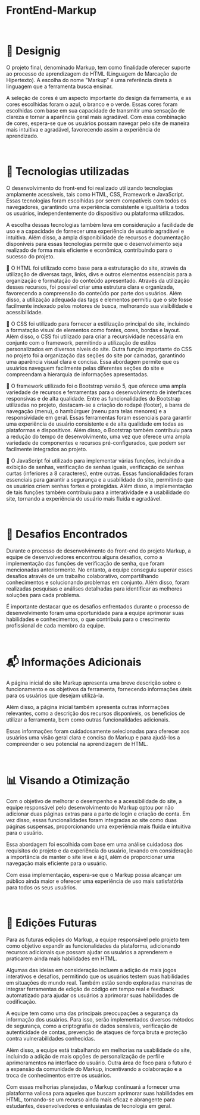 # FrontEnd-Markup

<br>
<h1> 🎨 Designig </h1>
<p>
  O projeto final, denominado Markup, tem como finalidade oferecer suporte ao processo de aprendizagem de HTML (Linguagem de Marcação de Hipertexto). A escolha do nome "Markup" é uma referência direta à linguagem que a ferramenta busca ensinar.

  A seleção de cores é um aspecto importante do design da ferramenta, e as cores escolhidas foram o azul, o branco e o verde. Essas cores foram escolhidas com base em sua capacidade de transmitir uma sensação de clareza e tornar a aparência geral mais agradável. Com essa combinação de cores, espera-se que os usuários possam navegar pelo site de maneira mais intuitiva e agradável, favorecendo assim a experiência de aprendizado.
</p>
  <br>

<h1> 💾 Tecnologias utilizadas </h1>
<p>
  O desenvolvimento do front-end foi realizado utilizando tecnologias amplamente acessíveis, tais como HTML, CSS, Framework e JavaScript. Essas tecnologias foram escolhidas por serem compatíveis com todos os navegadores, garantindo uma experiência consistente e igualitária a todos os usuários, independentemente do dispositivo ou plataforma utilizados.

  A escolha dessas tecnologias também leva em consideração a facilidade de uso e a capacidade de fornecer uma experiência de usuário agradável e intuitiva. Além disso, a ampla disponibilidade de recursos e documentação disponíveis para essas tecnologias permite que o desenvolvimento seja realizado de forma mais eficiente e econômica, contribuindo para o sucesso do projeto.
  
  📌 O HTML foi utilizado como base para a estruturação do site, através da utilização de diversas tags, links, divs e outros elementos essenciais para a organização e formatação do conteúdo apresentado. Através da utilização desses recursos, foi possível criar uma estrutura clara e organizada, favorecendo a compreensão do conteúdo por parte dos usuários. Além disso, a utilização adequada das tags e elementos permitiu que o site fosse facilmente indexado pelos motores de busca, melhorando sua visibilidade e acessibilidade.

  📌 O CSS foi utilizado para fornecer a estilização principal do site, incluindo a formatação visual de elementos como fontes, cores, bordas e layout. Além disso, o CSS foi utilizado para criar a recursividade necessária em conjunto com o framework, permitindo a utilização de estilos personalizados em diversos níveis do site. Outra função importante do CSS no projeto foi a organização das seções do site por camadas, garantindo uma aparência visual clara e concisa. Essa abordagem permite que os usuários naveguem facilmente pelas diferentes seções do site e compreendam a hierarquia de informações apresentadas.

  📌 O framework utilizado foi o Bootstrap versão 5, que oferece uma ampla variedade de recursos e ferramentas para o desenvolvimento de interfaces responsivas e de alta qualidade. Entre as funcionalidades do Bootstrap utilizadas no projeto, destacam-se a criação do rodapé (footer), a barra de navegação (menu), o hambúrguer (menu para telas menores) e a responsividade em geral. Essas ferramentas foram essenciais para garantir uma experiência de usuário consistente e de alta qualidade em todas as plataformas e dispositivos. Além disso, o Bootstrap também contribuiu para a redução do tempo de desenvolvimento, uma vez que oferece uma ampla variedade de componentes e recursos pré-configurados, que podem ser facilmente integrados ao projeto.

  📌 O JavaScript foi utilizado para implementar várias funções, incluindo a exibição de senhas, verificação de senhas iguais, verificação de senhas curtas (inferiores a 8 caracteres), entre outras. Essas funcionalidades foram essenciais para garantir a segurança e a usabilidade do site, permitindo que os usuários criem senhas fortes e protegidas. Além disso, a implementação de tais funções também contribuiu para a interatividade e a usabilidade do site, tornando a experiência do usuário mais fluida e agradável.
</p>
<br>

<h1> 🎯 Desafios Encontrados </h1>
<p>
  Durante o processo de desenvolvimento do front-end do projeto Markup, a equipe de desenvolvedores encontrou alguns desafios, como a implementação das funções de verificação de senha, que foram mencionadas anteriormente. No entanto, a equipe conseguiu superar esses desafios através de um trabalho colaborativo, compartilhando conhecimentos e solucionando problemas em conjunto. Além disso, foram realizadas pesquisas e análises detalhadas para identificar as melhores soluções para cada problema.

  É importante destacar que os desafios enfrentados durante o processo de desenvolvimento foram uma oportunidade para a equipe aprimorar suas habilidades e conhecimentos, o que contribuiu para o crescimento profissional de cada membro da equipe.

</p>
  <br>

  <h1> 📬 Informações Adicionais </h1>
<p>
  A página inicial do site Markup apresenta uma breve descrição sobre o funcionamento e os objetivos da ferramenta, fornecendo informações úteis para os usuários que desejam utilizá-la.

  Além disso, a página inicial também apresenta outras informações relevantes, como a descrição dos recursos disponíveis, os benefícios de utilizar a ferramenta, bem como outras funcionalidades adicionais.

  Essas informações foram cuidadosamente selecionadas para oferecer aos usuários uma visão geral clara e concisa do Markup e para ajudá-los a compreender o seu potencial na aprendizagem de HTML.
</p>
  <br>

  <h1> 📊 Visando a Otimização </h1>
<p>
  Com o objetivo de melhorar o desempenho e a acessibilidade do site, a equipe responsável pelo desenvolvimento do Markup optou por não adicionar duas páginas extras para a parte de login e criação de conta. Em vez disso, essas funcionalidades foram integradas ao site como duas páginas suspensas, proporcionando uma experiência mais fluida e intuitiva para o usuário.

  Essa abordagem foi escolhida com base em uma análise cuidadosa dos requisitos do projeto e da experiência do usuário, levando em consideração a importância de manter o site leve e ágil, além de proporcionar uma navegação mais eficiente para o usuário.

  Com essa implementação, espera-se que o Markup possa alcançar um público ainda maior e oferecer uma experiência de uso mais satisfatória para todos os seus usuários.
</p>
  <br>

<h1> 🚀 Edições Futuras </h1>
<p>
  Para as futuras edições do Markup, a equipe responsável pelo projeto tem como objetivo expandir as funcionalidades da plataforma, adicionando recursos adicionais que possam ajudar os usuários a aprenderem e praticarem ainda mais habilidades em HTML.

  Algumas das ideias em consideração incluem a adição de mais jogos interativos e desafios, permitindo que os usuários testem suas habilidades em situações do mundo real. Também estão sendo exploradas maneiras de integrar ferramentas de edição de código em tempo real e feedback automatizado para ajudar os usuários a aprimorar suas habilidades de codificação.

  A equipe tem como uma das principais preocupações a segurança da informação dos usuários. Para isso, serão implementados diversos métodos de segurança, como a criptografia de dados sensíveis, verificação de autenticidade de contas, prevenção de ataques de força bruta e proteção contra vulnerabilidades conhecidas.

  Além disso, a equipe está trabalhando em melhorias na usabilidade do site, incluindo a adição de mais opções de personalização de perfil e aprimoramentos na interface do usuário. Outra área de foco para o futuro é a expansão da comunidade do Markup, incentivando a colaboração e a troca de conhecimentos entre os usuários.

  Com essas melhorias planejadas, o Markup continuará a fornecer uma plataforma valiosa para aqueles que buscam aprimorar suas habilidades em HTML, tornando-se um recurso ainda mais eficaz e abrangente para estudantes, desenvolvedores e entusiastas de tecnologia em geral.

</p>
  <br>
